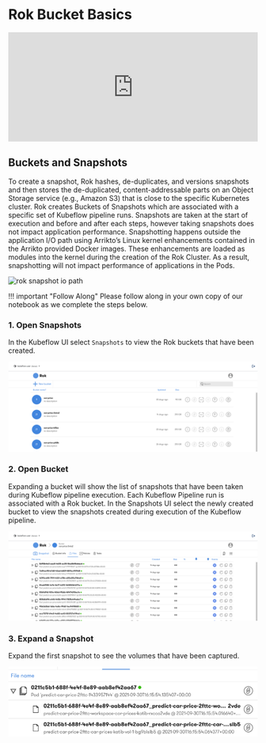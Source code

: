 # Rok Bucket Basics

<div style="padding:43.92% 0 0 0;position:relative;"><iframe src="https://player.vimeo.com/video/648707401?h=d047cb11fc&amp;badge=0&amp;autopause=0&amp;player_id=0&amp;app_id=58479" frameborder="0" allow="autoplay; fullscreen; picture-in-picture" allowfullscreen style="position:absolute;top:0;left:0;width:100%;height:100%;" title="Rok Bucket Basics.mov"></iframe></div><script src="https://player.vimeo.com/api/player.js"></script>

## Buckets and Snapshots
To create a snapshot, Rok hashes, de-duplicates, and versions snapshots and then stores the de-duplicated, content-addressable parts on an Object Storage service (e.g., Amazon S3) that is close to the specific Kubernetes cluster. Rok creates Buckets of Snapshots which are associated with a specific set of Kubeflow pipeline runs. Snapshots are taken at the start of execution and before and after each steps, however taking snapshots does not impact application performance. Snapshotting happens outside the application I/O path using Arrikto’s Linux kernel
enhancements contained in the Arrikto provided Docker images. These
enhancements are loaded as modules into the kernel during the creation of the
Rok Cluster. As a result, snapshotting will not impact performance of
applications in the Pods.

![rok snapshot io path](https://docs.arrikto.com/_images/rok-local-persistent-volumes.png)

!!! important "Follow Along"
    Please follow along in your own copy of our notebook as we complete the steps below.

### 1. Open Snapshots
In the Kubeflow UI select `Snapshots` to view the Rok buckets that have been created.

![rok ui buckets](images/rok-ui-buckets.png)

### 2. Open Bucket
Expanding a bucket will show the list of snapshots that have been taken during Kubeflow pipeline execution. Each Kubeflow Pipeline run is associated with a Rok bucket. In the Snapshots UI select the newly created bucket to view the snapshots created during execution of the Kubeflow pipeline.

![rok ui buckets snapshots](images/rok-ui-buckets-snapshots.png)

### 3. Expand a Snapshot
Expand the first snapshot to see the volumes that have been captured.

![snapshot volumes](images/snapshot-volumes.png)


